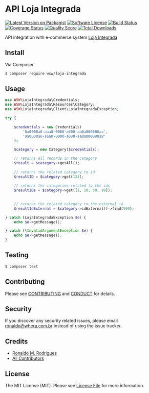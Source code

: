 # API Loja Integrada

[![Latest Version on Packagist][ico-version]][link-packagist]
[![Software License][ico-license]](LICENSE.md)
[![Build Status][ico-travis]][link-travis]
[![Coverage Status][ico-scrutinizer]][link-scrutinizer]
[![Quality Score][ico-code-quality]][link-code-quality]
[![Total Downloads][ico-downloads]][link-downloads]

API integration with e-commerce system [Loja Integrada](https://lojaintegrada.com.br/)

## Install

Via Composer

``` bash
$ composer require wsw/loja-integrada
```

## Usage

``` php
use WSW\LojaIntegrada\Credentials;
use WSW\LojaIntegrada\Resources\Category;
use WSW\LojaIntegrada\Client\LojaIntegradaException;

try {
 
    $credentials = new Credentials(
        '0a0000a0-aaa0-0000-a000-aa0a000000aa',
        '0a0000a0-aaa0-0000-a000-aa0a000000aB'
    );

    $category = new Category($credentials);

    // returns all records in the category
    $result = $category->getAll();
    
    // returns the related category to id
    $resultID = $category->get(123);
    
    // returns the categories related to the ids
    $resultIDs = $category->get([1, 10, 50, 99]);
    
    
    // returns the related category to the external id
    $resultIdExternal = $category->idExternal()->find(999);

} catch (LojaIntegradaException $e) {
    echo $e->getMessage();

} catch (\InvalidArgumentException $e) {
    echo $e->getMessage();
}

```

## Testing

``` bash
$ composer test
```

## Contributing

Please see [CONTRIBUTING](CONTRIBUTING.md) and [CONDUCT](CONDUCT.md) for details.

## Security

If you discover any security related issues, please email ronaldo@whera.com.br instead of using the issue tracker.

## Credits

- [Ronaldo M. Rodrigues][link-author]
- [All Contributors][link-contributors]

## License

The MIT License (MIT). Please see [License File](LICENSE.md) for more information.

[ico-version]: https://img.shields.io/packagist/v/whera/LojaIntegrada.svg?style=flat-square
[ico-license]: https://img.shields.io/badge/license-MIT-brightgreen.svg?style=flat-square
[ico-travis]: https://img.shields.io/travis/whera/LojaIntegrada/master.svg?style=flat-square
[ico-scrutinizer]: https://img.shields.io/scrutinizer/coverage/g/whera/LojaIntegrada.svg?style=flat-square
[ico-code-quality]: https://img.shields.io/scrutinizer/g/whera/LojaIntegrada.svg?style=flat-square
[ico-downloads]: https://img.shields.io/packagist/dt/whera/LojaIntegrada.svg?style=flat-square

[link-packagist]: https://packagist.org/packages/whera/LojaIntegrada
[link-travis]: https://travis-ci.org/whera/LojaIntegrada
[link-scrutinizer]: https://scrutinizer-ci.com/g/whera/LojaIntegrada/code-structure
[link-code-quality]: https://scrutinizer-ci.com/g/whera/LojaIntegrada
[link-downloads]: https://packagist.org/packages/whera/LojaIntegrada
[link-author]: https://github.com/whera
[link-contributors]: ../../contributors